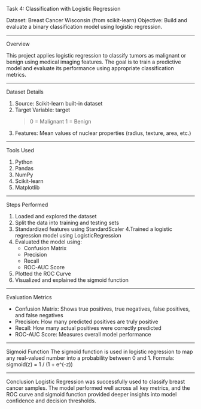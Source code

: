 Task 4: Classification with Logistic Regression


Dataset: Breast Cancer Wisconsin (from scikit-learn)
Objective: Build and evaluate a binary classification model using logistic regression.

----

Overview

This project applies logistic regression to classify tumors as malignant or benign using medical imaging features. The goal is to train a predictive model and evaluate its performance using appropriate classification metrics.

------

Dataset Details
1. Source: Scikit-learn built-in dataset
2. Target Variable: target
   >   0 = Malignant
   >   1 = Benign
3. Features: Mean values of nuclear properties (radius, texture, area, etc.)

-----

Tools Used
1. Python
2. Pandas
3. NumPy
4. Scikit-learn
5. Matplotlib

----

Steps Performed
1. Loaded and explored the dataset
2. Split the data into training and testing sets
3. Standardized features using StandardScaler
4.Trained a logistic regression model using LogisticRegression
5. Evaluated the model using:
   - Confusion Matrix
   - Precision
   - Recall
   - ROC-AUC Score
6. Plotted the ROC Curve
7. Visualized and explained the sigmoid function

-----

Evaluation Metrics
- Confusion Matrix: Shows true positives, true negatives, false positives, and false negatives
- Precision: How many predicted positives are truly positive
- Recall: How many actual positives were correctly predicted
- ROC-AUC Score: Measures overall model performance

-----

Sigmoid Function
The sigmoid function is used in logistic regression to map any real-valued number into a probability between 0 and 1.
Formula:
  sigmoid(z) = 1 / (1 + e^(-z))

-----
Conclusion
Logistic Regression was successfully used to classify breast cancer samples. The model performed well across all key metrics, and the ROC curve and sigmoid function provided deeper insights into model confidence and decision thresholds.

